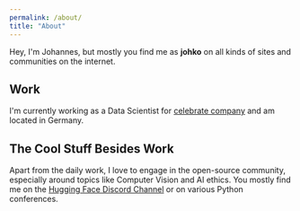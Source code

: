 ```yaml
---
permalink: /about/
title: "About"
---
```


Hey, I'm Johannes, but mostly you find me as **johko** on all kinds of sites and communities on the internet.

## Work
I'm currently working as a Data Scientist for [celebrate company](https://www.celebrate.company/) and am located in Germany.

## The Cool Stuff Besides Work
Apart from the daily work, I love to engage in the open-source community, especially around topics like Computer Vision and AI ethics. You mostly find me on the [Hugging Face Discord Channel](https://hf.co/join/discord) or on various Python conferences.